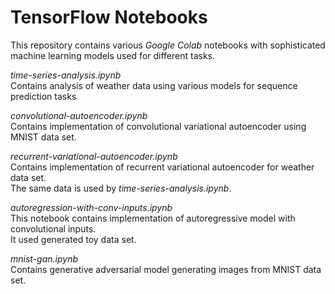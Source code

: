 # TensorFlow Notebooks

This repository contains various *Google Colab* notebooks with
sophisticated machine learning models used for different tasks.

*time-series-analysis.ipynb* <br>
Contains analysis of weather data using various models
for sequence prediction tasks

*convolutional-autoencoder.ipynb* <br>
Contains implementation of convolutional variational autoencoder 
using MNIST data set.

*recurrent-variational-autoencoder.ipynb* <br>
Contains implementation of recurrent variational autoencoder for weather data set. <br>
The same data is used by *time-series-analysis.ipynb*.

*autoregression-with-conv-inputs.ipynb* <br> 
This notebook contains implementation of autoregressive model with convolutional inputs. <br>
It used generated toy data set.

*mnist-gan.ipynb* <br>
Contains generative adversarial model generating images from MNIST data set. <br>


